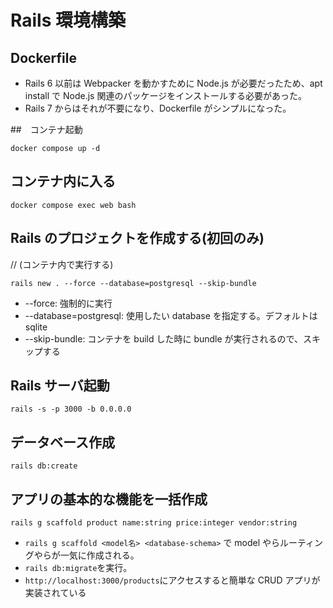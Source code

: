 # Rails 環境構築

## Dockerfile

- Rails 6 以前は Webpacker を動かすために Node.js が必要だったため、apt install で Node.js 関連のパッケージをインストールする必要があった。
- Rails 7 からはそれが不要になり、Dockerfile がシンプルになった。

##　コンテナ起動

```
docker compose up -d
```

## コンテナ内に入る

```
docker compose exec web bash
```

## Rails のプロジェクトを作成する(初回のみ)

// (コンテナ内で実行する)

```
rails new . --force --database=postgresql --skip-bundle
```

- --force: 強制的に実行
- --database=postgresql: 使用したい database を指定する。デフォルトは sqlite
- --skip-bundle: コンテナを build した時に bundle が実行されるので、スキップする

## Rails サーバ起動

```
rails -s -p 3000 -b 0.0.0.0
```

## データベース作成

```
rails db:create
```

## アプリの基本的な機能を一括作成

```
rails g scaffold product name:string price:integer vendor:string
```

- `rails g scaffold <model名> <database-schema>` で model やらルーティングやらが一気に作成される。
- `rails db:migrate`を実行。
- `http://localhost:3000/products`にアクセスすると簡単な CRUD アプリが実装されている
